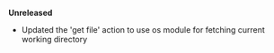 **Unreleased**
* Updated the 'get file' action to use os module for fetching current working directory
